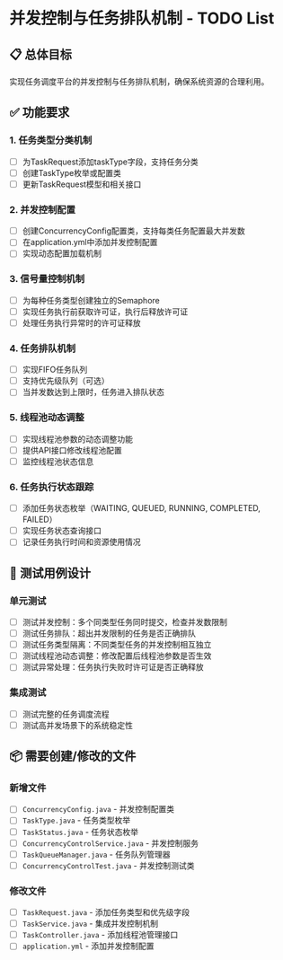 # 并发控制与任务排队机制 - TODO List

## 📋 总体目标
实现任务调度平台的并发控制与任务排队机制，确保系统资源的合理利用。

## ✅ 功能要求

### 1. 任务类型分类机制
- [ ] 为TaskRequest添加taskType字段，支持任务分类
- [ ] 创建TaskType枚举或配置类
- [ ] 更新TaskRequest模型和相关接口

### 2. 并发控制配置
- [ ] 创建ConcurrencyConfig配置类，支持每类任务配置最大并发数
- [ ] 在application.yml中添加并发控制配置
- [ ] 实现动态配置加载机制

### 3. 信号量控制机制
- [ ] 为每种任务类型创建独立的Semaphore
- [ ] 实现任务执行前获取许可证，执行后释放许可证
- [ ] 处理任务执行异常时的许可证释放

### 4. 任务排队机制
- [ ] 实现FIFO任务队列
- [ ] 支持优先级队列（可选）
- [ ] 当并发数达到上限时，任务进入排队状态

### 5. 线程池动态调整
- [ ] 实现线程池参数的动态调整功能
- [ ] 提供API接口修改线程池配置
- [ ] 监控线程池状态信息

### 6. 任务执行状态跟踪
- [ ] 添加任务状态枚举（WAITING, QUEUED, RUNNING, COMPLETED, FAILED）
- [ ] 实现任务状态查询接口
- [ ] 记录任务执行时间和资源使用情况

## 🧪 测试用例设计

### 单元测试
- [ ] 测试并发控制：多个同类型任务同时提交，检查并发数限制
- [ ] 测试任务排队：超出并发限制的任务是否正确排队
- [ ] 测试任务类型隔离：不同类型任务的并发控制相互独立
- [ ] 测试线程池动态调整：修改配置后线程池参数是否生效
- [ ] 测试异常处理：任务执行失败时许可证是否正确释放

### 集成测试
- [ ] 测试完整的任务调度流程
- [ ] 测试高并发场景下的系统稳定性

## 📦 需要创建/修改的文件

### 新增文件
- [ ] `ConcurrencyConfig.java` - 并发控制配置类
- [ ] `TaskType.java` - 任务类型枚举
- [ ] `TaskStatus.java` - 任务状态枚举
- [ ] `ConcurrencyControlService.java` - 并发控制服务
- [ ] `TaskQueueManager.java` - 任务队列管理器
- [ ] `ConcurrencyControlTest.java` - 并发控制测试类

### 修改文件
- [ ] `TaskRequest.java` - 添加任务类型和优先级字段
- [ ] `TaskService.java` - 集成并发控制机制
- [ ] `TaskController.java` - 添加线程池管理接口
- [ ] `application.yml` - 添加并发控制配置